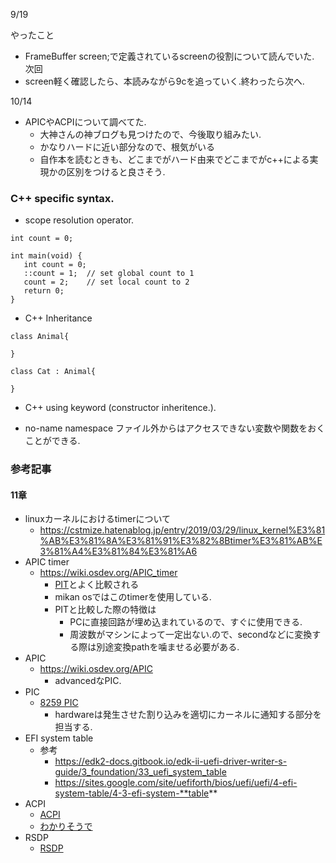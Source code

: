 9/19

やったこと
* FrameBuffer screen;で定義されているscreenの役割について読んでいた.
次回
* screen軽く確認したら、本読みながら9cを追っていく.終わったら次へ.

10/14
* APICやACPIについて調べてた.
  * 大神さんの神ブログも見つけたので、今後取り組みたい.
  * かなりハードに近い部分なので、根気がいる
  * 自作本を読むときも、どこまでがハード由来でどこまでがc++による実現かの区別をつけると良さそう.


### C++ specific syntax.
* scope resolution operator.

```
int count = 0;

int main(void) {
   int count = 0;
   ::count = 1;  // set global count to 1
   count = 2;    // set local count to 2
   return 0;
}
```

* C++ Inheritance

```
class Animal{

}

class Cat : Animal{

}
```

* C++ using keyword (constructor inheritence.).

* no-name namespace
ファイル外からはアクセスできない変数や関数をおくことができる.

### 参考記事

#### 11章
* linuxカーネルにおけるtimerについて
  * https://cstmize.hatenablog.jp/entry/2019/03/29/linux_kernel%E3%81%AB%E3%81%8A%E3%81%91%E3%82%8Btimer%E3%81%AB%E3%81%A4%E3%81%84%E3%81%A6
* APIC timer 
  * https://wiki.osdev.org/APIC_timer
    * [PIT](https://wiki.osdev.org/PIT)とよく比較される
    * mikan osではこのtimerを使用している.
    * PITと比較した際の特徴は
      * PCに直接回路が埋め込まれているので、すぐに使用できる.
      * 周波数がマシンによって一定出ない.ので、secondなどに変換する際は別途変換pathを噛ませる必要がある.
* APIC
  * https://wiki.osdev.org/APIC
    * advancedなPIC.
* PIC
  * [8259 PIC](https://wiki.osdev.org/PIC)
    * hardwareは発生させた割り込みを適切にカーネルに通知する部分を担当する.
* EFI system table
  * 参考
    * https://edk2-docs.gitbook.io/edk-ii-uefi-driver-writer-s-guide/3_foundation/33_uefi_system_table
    * https://sites.google.com/site/uefiforth/bios/uefi/uefi/4-efi-system-table/4-3-efi-system-**table** 
* ACPI
  * [ACPI](https://ja.wikipedia.org/wiki/Advanced_Configuration_and_Power_Interface)
  * [わかりそうで](https://wa3.i-3-i.info/word14319.html)
* RSDP
  * [RSDP](https://wiki.osdev.org/RSDP)